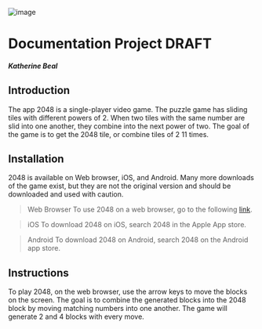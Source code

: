 ![image](https://www.google.com/url?sa=i&url=https%3A%2F%2Fwww.hiclipart.com%2Fsearch%3Fclipart%3D2048&psig=AOvVaw2j7zE3I-FKaKTE2L2quIv3&ust=1651103467314000&source=images&cd=vfe&ved=0CAwQjRxqFwoTCMiT0PD1svcCFQAAAAAdAAAAABAD.png)
# Documentation Project DRAFT
##### Katherine Beal
## Introduction
The app 2048 is a single-player video game. The puzzle game has sliding tiles with different powers of 2. When two tiles with the same number are slid into one another, they combine into the next power of two. The goal of the game is to get the 2048 tile, or combine tiles of 2 11 times.
## Installation
2048 is available on Web browser, iOS, and Android. Many more downloads of the game exist, but they are not the original version and should be downloaded and used with caution. 

> Web Browser
To use 2048 on a web browser, go to the following [link][p].

>iOS
To download 2048 on iOS, search 2048 in the Apple App store.

>Android
To download 2048 on Android, search 2048 on the Android app store. 
## Instructions
To play 2048, on the web browser, use the arrow keys to move the blocks on the screen. The goal is to combine the generated blocks into the 2048 block by moving matching numbers into one another. The game will generate 2 and 4 blocks with every move. 

[//]: # (Links)
   [p]: <https://play2048.co/>
